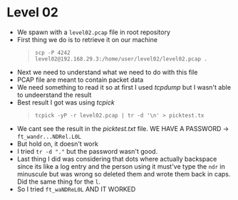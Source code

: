 <!DOCTYPE html>
<html>
<body>
	<h1>Level 02</h1>
	<ul>
		<li>We spawn with a <code>level02.pcap</code> file in root repository</li>
		<li>First thing we do is to retrieve it on our machine
			<blockquote>
				<p><code>scp -P 4242 level02@192.168.29.3:/home/user/level02/level02.pcap .</code></p>
			</blockquote>
		</li>
		<li>Next we need to understand what we need to do with this file</li>
		<li>PCAP file are meant to contain packet data</li>
		<li>We need something to read it so at first I used <em>tcpdump</em> but I wasn&#39;t able to undeerstand the result</li>
		<li>Best result I  got was using <em>tcpick</em>
			<blockquote>
				<p><code>tcpick -yP -r level02.pcap | tr -d &#39;\n&#39; &gt; picktest.tx</code></p>
			</blockquote>
		</li>
		<li>We cant see the result in the <em>picktest.txt</em> file. WE HAVE A PASSWORD -&gt; <code>ft_wandr...NDRel.L0L</code></li>
		<li>But hold on, it doesn&#39;t work</li>
		<li>I tried <code>tr -d &quot;.&quot;</code> but the password wasn't good.
		<li>Last thing I did was considering that dots where actually backspace since its like a log entry and the person using it must've type the <code>ndr</code> in minuscule but was wrong so deleted them and wrote them back in caps. Did the same thing for the <code>l</code>.
		<li>So I tried <code>ft_waNDReL0L</code> AND IT WORKED</li>
	</ul>
<body>
<html>